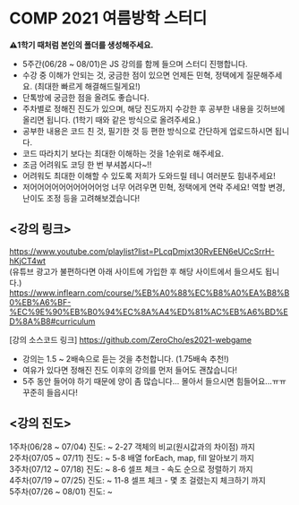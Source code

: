 # COMP 2021 여름방학 스터디

**⚠️1학기 때처럼 본인의 폴더를 생성해주세요.**

- 5주간(06/28 ~ 08/01)은 JS 강의를 함께 들으며 스터디 진행합니다.
- 수강 중 이해가 안되는 것, 궁금한 점이 있으면 언제든 민혁, 정택에게 질문해주세요. (최대한 빠르게 해결해드릴게요!)
- 단톡방에 궁금한 점을 올려도 좋습니다.
- 주차별로 정해진 진도가 있으며, 해당 진도까지 수강한 후 공부한 내용을 깃허브에 올리면 됩니다. (1학기 때와 같은 방식으로 올려주세요.)
- 공부한 내용은 코드 친 것, 필기한 것 등 편한 방식으로 간단하게 업로드하시면 됩니다.
- 코드 따라치기 보다는 최대한 이해하는 것을 1순위로 해주세요.
- 조금 어려워도 코딩 한 번 부셔봅시다~!!
- 어려워도 최대한 이해할 수 있도록 저희가 도와드릴 테니 여러분도 힘내주세요!
- 저어어어어어어어어어어엉 너무 어려우면 민혁, 정택에게 연락 주세요! 역할 변경, 난이도 조정 등을 고려해보겠습니다!


## <강의 링크>  
https://www.youtube.com/playlist?list=PLcqDmjxt30RvEEN6eUCcSrrH-hKjCT4wt  
(유튜브 광고가 불편하다면 아래 사이트에 가입한 후 해당 사이트에서 들으셔도 됩니다.)  
https://www.inflearn.com/course/%EB%A0%88%EC%B8%A0%EA%B8%B0%EB%A6%BF-%EC%9E%90%EB%B0%94%EC%8A%A4%ED%81%AC%EB%A6%BD%ED%8A%B8#curriculum

[강의 소스코드 링크]
https://github.com/ZeroCho/es2021-webgame

- 강의는 1.5 ~ 2배속으로 듣는 것을 추천합니다. (1.75배속 추천!)
- 여유가 있다면 정해진 진도 이후의 강의를 먼저 들어도 괜찮습니다!
- 5주 동안 들어야 하기 때문에 양이 좀 많습니다... 몰아서 들으시면 힘들어요...ㅠㅠ 꾸준히 들읍시다!

## <강의 진도>
1주차(06/28 ~ 07/04) 진도: ~ 2-27 객체의 비교(원시값과의 차이점) 까지  
2주차(07/05 ~ 07/11) 진도: ~ 5-8 배열 forEach, map, fill 알아보기 까지  
3주차(07/12 ~ 07/18) 진도: ~ 8-6 셀프 체크 - 속도 순으로 정렬하기 까지  
4주차(07/19 ~ 07/25) 진도: ~ 11-8 셀프 체크 - 몇 초 걸렸는지 체크하기 까지  
5주차(07/26 ~ 08/01) 진도: ~   
